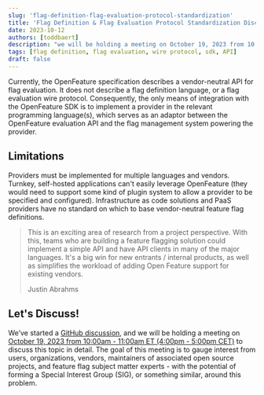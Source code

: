 ```yaml
---
slug: 'flag-definition-flag-evaluation-protocol-standardization'
title: 'Flag Definition & Flag Evaluation Protocol Standardization Discussion'
date: 2023-10-12
authors: [toddbaert]
description: "we will be holding a meeting on October 19, 2023 from 10:00am - 11:00am ET (4:00pm - 5:00pm CET) to discuss flag definition and flag evaluatoin protocol standardization in detail."
tags: [flag definition, flag evaluation, wire protocol, sdk, API]
draft: false
---
```


Currently, the OpenFeature specification describes a vendor-neutral API for flag evaluation. It does not describe a flag definition language, or a flag evaluation wire protocol. Consequently, the only means of integration with the OpenFeature SDK is to implement a provider in the relevant programming language(s), which serves as an adaptor between the OpenFeature evaluation API and the flag management system powering the provider.

<!--truncate-->

## Limitations

Providers must be implemented for multiple languages and vendors.
Turnkey, self-hosted applications can't easily leverage OpenFeature (they would need to support some kind of plugin system to allow a provider to be specified and configured).
Infrastructure as code solutions and PaaS providers have no standard on which to base vendor-neutral feature flag definitions.

> This is an exciting area of research from a project perspective. With this, teams who are building a feature flagging solution could implement a simple API and have API clients in many of the major languages. It's a big win for new entrants / internal products, as well as simplifies the workload of adding Open Feature support for existing vendors.
> 
> Justin Abrahms 	

## Let's Discuss!

We’ve started a [GitHub discussion](https://github.com/orgs/open-feature/discussions/249), and we will be holding a meeting on [October 19, 2023 from 10:00am - 11:00am ET (4:00pm - 5:00pm CET)](https://community.cncf.io/events/details/cncf-openfeature-presents-openfeature-special-meeting/) to discuss this topic in detail.
The goal of this meeting is to gauge interest from users, organizations, vendors, maintainers of associated open source projects, and feature flag subject matter experts - with the potential of forming a Special Interest Group (SIG), or something similar, around this problem. 
